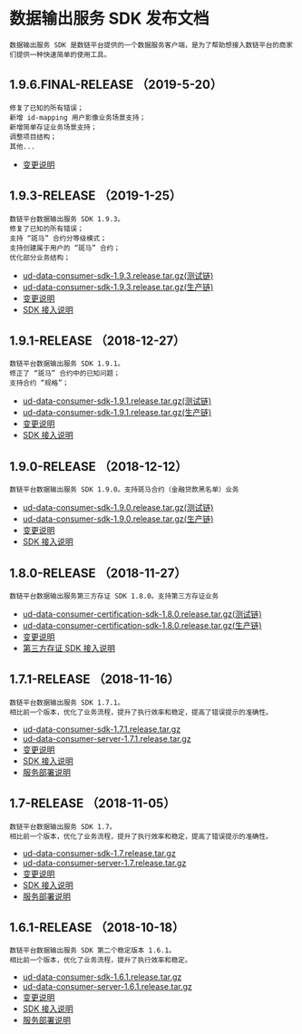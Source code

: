 
# 数据输出服务 SDK 发布文档

``` 引言
数据输出服务 SDK 是数链平台提供的一个数据服务客户端，是为了帮助想接入数链平台的商家们提供一种快速简单的使用工具。
```

## 1.9.6.FINAL-RELEASE （2019-5-20）

```plaintext
修复了已知的所有错误；
新增 id-mapping 用户影像业务场景支持；
新增简单存证业务场景支持；
调整项目结构；
其他...
```

* [变更说明](1.9.6/README.md)

## 1.9.3-RELEASE （2019-1-25）

```plaintext
数链平台数据输出服务 SDK 1.9.3。
修复了已知的所有错误；
支持 “斑马” 合约分等级模式；
支持创建属于用户的 “斑马” 合约；
优化部分业务结构；
```

* [ud-data-consumer-sdk-1.9.3.release.tar.gz(测试链)](1.9.3/preview-ud-data-consumer-sdk-1.9.3.release.tar.gz?raw=true)
* [ud-data-consumer-sdk-1.9.3.release.tar.gz(生产链)](1.9.3/ud-data-consumer-sdk-1.9.3.release.tar.gz?raw=true)
* [变更说明](1.9.3/README.md)
* [SDK 接入说明](1.9.3/SDK.md)

## 1.9.1-RELEASE （2018-12-27）

```plaintext
数链平台数据输出服务 SDK 1.9.1。
修正了 “斑马” 合约中的已知问题；
支持合约 “规格”；
```

* [ud-data-consumer-sdk-1.9.1.release.tar.gz(测试链)](1.9.1/preview-ud-data-consumer-sdk-1.9.1.release.tar.gz?raw=true)
* [ud-data-consumer-sdk-1.9.1.release.tar.gz(生产链)](1.9.1/ud-data-consumer-sdk-1.9.1.release.tar.gz?raw=true)
* [变更说明](1.9.1/README.md)
* [SDK 接入说明](1.9.1/SDK.md)

## 1.9.0-RELEASE （2018-12-12）

```plaintext
数链平台数据输出服务 SDK 1.9.0。支持斑马合约（金融贷款黑名单）业务
```

* [ud-data-consumer-sdk-1.9.0.release.tar.gz(测试链)](1.9/preview-ud-data-consumer-core-1.9.0.zebra.release.tar.gz?raw=true)
* [ud-data-consumer-sdk-1.9.0.release.tar.gz(生产链)](1.9/ud-data-consumer-core-1.9.0.zebra.release.tar.gz?raw=true)
* [变更说明](1.9/README.md)
* [SDK 接入说明](1.9/SDK.md)

## 1.8.0-RELEASE （2018-11-27）

```plaintext
数链平台数据输出服务第三方存证 SDK 1.8.0。支持第三方存证业务
```

* [ud-data-consumer-certification-sdk-1.8.0.release.tar.gz(测试链)](1.8/preview-ud-data-consumer-certification-1.8.0.release.tar.gz?raw=true)
* [ud-data-consumer-certification-sdk-1.8.0.release.tar.gz(生产链)](1.8/ud-data-consumer-certification-1.8.0.release.tar.gz?raw=true)
* [变更说明](1.8/README.md)
* [第三方存证 SDK 接入说明](1.8/SDK.md)

## 1.7.1-RELEASE （2018-11-16）

```plaintext
数链平台数据输出服务 SDK 1.7.1。
相比前一个版本，优化了业务流程，提升了执行效率和稳定，提高了错误提示的准确性。
```

* [ud-data-consumer-sdk-1.7.1.release.tar.gz](1.7.1/ud-data-consumer-sdk-1.7.1.release.tar.gz?raw=true)
* [ud-data-consumer-server-1.7.1.release.tar.gz](1.7.1/ud-data-consumer-server-1.7.1.release.tar.gz?raw=true)
* [变更说明](1.7.1/README.md)
* [SDK 接入说明](1.7.1/SDK.md)
* [服务部署说明](1.7.1/DEPLOY.md)

## 1.7-RELEASE （2018-11-05）

```plaintext
数链平台数据输出服务 SDK 1.7。
相比前一个版本，优化了业务流程，提升了执行效率和稳定，提高了错误提示的准确性。
```

* [ud-data-consumer-sdk-1.7.release.tar.gz](1.7/ud-data-consumer-sdk-1.7.release.tar.gz?raw=true)
* [ud-data-consumer-server-1.7.release.tar.gz](1.7/ud-data-consumer-server-1.7.release.tar.gz?raw=true)
* [变更说明](1.7/README.md)
* [SDK 接入说明](1.7/SDK.md)
* [服务部署说明](1.7/DEPLOY.md)

## 1.6.1-RELEASE （2018-10-18）

```plaintext
数链平台数据输出服务 SDK 第二个稳定版本 1.6.1。
相比前一个版本，优化了业务流程，提升了执行效率和稳定。
```

* [ud-data-consumer-sdk-1.6.1.release.tar.gz](1.6.1/ud-data-consumer-sdk-1.6.1.release.tar.gz?raw=true)
* [ud-data-consumer-server-1.6.1.release.tar.gz](1.6.1/ud-data-consumer-server-1.6.1.release.tar.gz?raw=true)
* [变更说明](1.6.1/README.md)
* [SDK 接入说明](1.6.1/SDK.md)
* [服务部署说明](1.6.1/DEPLOY.md)
